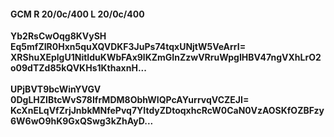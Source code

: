 #### GCM R 20/0c/400 L 20/0c/400
**Yb2RsCwOqg8KVySH**<br/>**Eq5mfZIR0Hxn5quXQVDKF3JuPs74tqxUNjtW5VeArrI=**<br/>**XRShuXEplgU1NitIduKWbFAx9lKZmGInZzwVRruWpgIHBV47ngVXhLrO2o09dTZd85kQVKHs1KthaxnH...**<br/><br/>
**UPjBVT9bcWinYVGV**<br/>**0DgLHZIBtcWvS78IfrMDM8ObhWIQPcAYurrvqVCZEJI=**<br/>**KcXnELqVfZrjJnbkMNfePvq7YItdyZDtoqxhcRcW0CaN0VzAOSKfOZBFzy6W6wO9hK9GxQSwg3kZhAyD...**